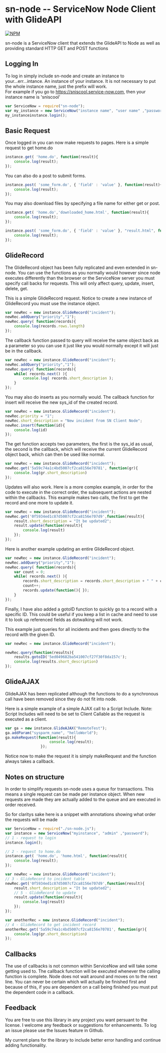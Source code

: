 # sn-node -- ServiceNow Node Client with GlideAPI

[![NPM](https://nodei.co/npm/sn-node.png)](https://nodei.co/npm/sn-node/)

sn-node is a ServiceNow client that extends the GlideAPI to Node as well as providing standard HTTP GET and POST functions

## Logging In

To log in simply include sn-node and create an instance to your...err...intance.  An instance of your instance.
It is not necessary to put the whole instance name, just the prefix will work.  
For example if you go to https://sniscool.service-now.com, then your instance name is 'sniscool'

```javascript
var ServiceNow = require("sn-node");
var my_instance = new ServiceNow("instance name", "user name" ,"password");
my_instanceinstance.login();
```

## Basic Request

Once logged in you can now make requests to pages.  Here is a simple request to get home.do

```javascript
instance.get( 'home.do', function(result){
 	console.log(result);
});
```

You can also do a post to submit forms.

```javascript
instance.post( 'some_form.do', { 'field' : 'value' }, function(result){
 	console.log(result);
});
```

You may also download files by specifying a file name for either get or post.

```javascript
instance.get( 'home.do','downloaded_home.html', function(result){
 	console.log(result);
});

instance.post( 'some_form.do', { 'field' : 'value' }, "result.html", function(result){
 	console.log(result);
});
```

## GlideRecord

The GlideRecord object has been fully replicated and even extended in sn-node.  You can use the functions as you normally would however since node executes differently than the browser or the ServiceNow server you must specify call backs for requests.  This will only affect query, update, insert, delete, get.

This is a simple GlideRecord request.  Notice to create a new instance of GlideRecord you must use the instance object.

```javascript
var newRec = new instance.GlideRecord("incident");
newRec.addQuery("priority","1");
newRec.query( function(records){
	console.log(records.rows.length)
});
```

The callback function passed to query will receive the same object back as a parameter so you can use it just like you would normally except it will just be in the callback.

```javascript
var newRec = new instance.GlideRecord("incident");
newRec.addQuery("priority","1");
newRec.query( function(records){
	while( records.next() ){
		console.log( records.short_description );
	}
});
```

You may also do inserts as you normally would.  The callback function for insert will receive the new sys_id of the created record.

```javascript
var newRec = new instance.GlideRecord("incident");
newRec.priority = "1";
newRec.short_description = "New incident from SN Client Node";
newRec.insert(function(id){
	console.log(id)
});
```

The get function accepts two parameters, the first is the sys_id as usual, the second is the callback, which will receive the current GlideRecord object back, which can then be used like normal.

```javascript
var newRec = new instance.GlideRecord("incident");
newRec.get('5a59c74a1c4bd5007cf2ca8156e70781', function(gr){
	console.log(gr.short_description)
});
```

Updates will also work.  Here is a more complex example, in order for the code to execute in the correct order, the subsequent actions are nested within the callbacks.  This example makes two calls, the first to get the record and one more to update it.

```javascript
var newRec = new instance.GlideRecord("incident");
newRec.get('0f5934ed1c87d5007cf2ca8156e707d9',function(result){
	result.short_description = "It be updated2";
	result.update(function(result){ 
		console.log(result) 
	});
});
```

Here is another example updating an entire GlideRecord object.

```javascript
var newRec = new instance.GlideRecord("incident");
newRec.addQuery("priority","1");
newRec.query( function(records){
	var count = 0;
	while( records.next() ){
		records.short_description = records.short_description + " " + count;
		count++;
		records.update(function(){ });
	}
});
```

Finally, I have also added a gotoID function to quickly go to a record with a specific ID.  This could be useful if you keep a list in cache and need to use it to look up referenced fields as dotwalking will not work. 

This example just queries for all incidents and then goes directly to the record with the given ID.

```javascript
var newRec = new instance.GlideRecord("incident");

newRec.query(function(results){
	results.gotoID('5ed049682ba541007cf27f30f8da157c');
	console.log(results.short_description)
});
```

## GlideAJAX

GlideAJAX has been replicated although the functions to do a synchronous call have been removed since they do not fit into node.

Here is a simple example of a simple AJAX call to a Script Include.  Note: Script Includes will need to be set to Client Callable as the request is executed as a client.

```javascript
var ga = new instance.GlideAJAX("RemoteTest");
ga.addParam("sysparm_name", "helloWorld");
ga.makeRequest(function(result){
					console.log(result);
				});
```

Notice now to make the request it is simply makeRequest and the function always takes a callback.


## Notes on structure

In order to simplify requests sn-node uses a queue for transactions. This means a single request can be made per instance object.  When new requests are made they are actually added to the queue and are executed in order received.

So for claritys sake here is a snippet with annotations showing what order the requests will be made

```javascript
var ServiceNow = require("./sn-node.js");
var instance = new ServiceNow("myinstance", "admin" ,"password");
// 1 - request to login
instance.login();

// 2 - request to home.do
instance.get( 'home.do', 'home.html', function(result){
 	console.log(result);
});

var newRec = new instance.GlideRecord("incident");
// 3 - GlideRecord to incident table
newRec.get('0f5934ed1c87d5007cf2ca8156e707d9',function(result){
	result.short_description = "It be updated2";
	// 5 - GlideRecord to update
	result.update(function(result){ 
		console.log(result) 
	});
});

var anotherRec = new instance.GlideRecord("incident");
// 4 - GlideRecord to get incident record
anotherRec.get('5a59c74a1c4bd5007cf2ca8156e70781', function(gr){
	console.log(gr.short_description)
});
```

## Callbacks

The use of callbacks is not common within ServiceNow and will take some getting used to.  The callback function will be executed whenever the calling function is complete.  Node does not wait around and moves on to the next line.  You can never be certain which will actually be finished first and because of this, if you are dependent on a call being finished you must put the dependent code in a callback.


## Feedback

You are free to use this library in any project you want persuant to the license.  I welcome any feedback or suggestions for enhancements.  To log an issue please use the Issues feature in Github.

My current plans for the library to include better error handling and continue adding functionality.
